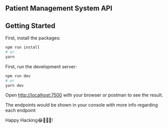## Patient Management System API

## Getting Started

First, install the packages:

```bash
npm run install
# or
yarn
```

First, run the development server:

```bash
npm run dev
# or
yarn dev
```

Open [http://localhost:7500](http://localhost:7500) with your browser or postman to see the result.

The endpoints would be shown in your console with more info regarding each endpoint

Happy Hacking😂👨🏽‍💻!
